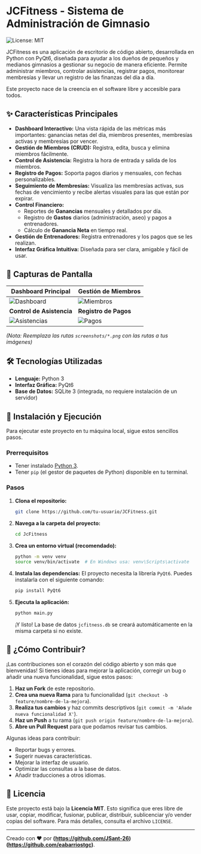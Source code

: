 # JCFitness - Sistema de Administración de Gimnasio

![License: MIT](https://img.shields.io/badge/License-MIT-blue.svg)

JCFitness es una aplicación de escritorio de código abierto, desarrollada en Python con PyQt6, diseñada para ayudar a los dueños de pequeños y medianos gimnasios a gestionar su negocio de manera eficiente. Permite administrar miembros, controlar asistencias, registrar pagos, monitorear membresías y llevar un registro de las finanzas del día a día.

Este proyecto nace de la creencia en el software libre y accesible para todos.

## ✨ Características Principales

*   **Dashboard Interactivo:** Una vista rápida de las métricas más importantes: ganancias netas del día, miembros presentes, membresías activas y membresías por vencer.
*   **Gestión de Miembros (CRUD):** Registra, edita, busca y elimina miembros fácilmente.
*   **Control de Asistencia:** Registra la hora de entrada y salida de los miembros.
*   **Registro de Pagos:** Soporta pagos diarios y mensuales, con fechas personalizables.
*   **Seguimiento de Membresías:** Visualiza las membresías activas, sus fechas de vencimiento y recibe alertas visuales para las que están por expirar.
*   **Control Financiero:**
    *   Reportes de **Ganancias** mensuales y detallados por día.
    *   Registro de **Gastos** diarios (administración, aseo) y pagos a entrenadores.
    *   Cálculo de **Ganancia Neta** en tiempo real.
*   **Gestión de Entrenadores:** Registra entrenadores y los pagos que se les realizan.
*   **Interfaz Gráfica Intuitiva:** Diseñada para ser clara, amigable y fácil de usar.

## 📸 Capturas de Pantalla

| Dashboard Principal                                     | Gestión de Miembros                                 |
| ------------------------------------------------------- | --------------------------------------------------- |
| ![Dashboard](screenshots/dashboard.png)                 | ![Miembros](screenshots/miembros.png)               |
| **Control de Asistencia**                               | **Registro de Pagos**                               |
| ![Asistencias](screenshots/asistencias.png)             | ![Pagos](screenshots/pagos.png)                     |

*(Nota: Reemplaza las rutas `screenshots/*.png` con las rutas a tus imágenes)*

## 🛠️ Tecnologías Utilizadas

*   **Lenguaje:** Python 3
*   **Interfaz Gráfica:** PyQt6
*   **Base de Datos:** SQLite 3 (integrada, no requiere instalación de un servidor)

## 🚀 Instalación y Ejecución

Para ejecutar este proyecto en tu máquina local, sigue estos sencillos pasos.

### Prerrequisitos

*   Tener instalado [Python 3](https://www.python.org/downloads/).
*   Tener `pip` (el gestor de paquetes de Python) disponible en tu terminal.

### Pasos

1.  **Clona el repositorio:**
    ```bash
    git clone https://github.com/tu-usuario/JCFitness.git
    ```

2.  **Navega a la carpeta del proyecto:**
    ```bash
    cd JcFitness
    ```

3.  **Crea un entorno virtual (recomendado):**
    ```bash
    python -m venv venv
    source venv/bin/activate  # En Windows usa: venv\Scripts\activate
    ```

4.  **Instala las dependencias:**
    El proyecto necesita la librería `PyQt6`. Puedes instalarla con el siguiente comando:
    ```bash
    pip install PyQt6
    ```

5.  **Ejecuta la aplicación:**
    ```bash
    python main.py
    ```
    ¡Y listo! La base de datos `jcfitness.db` se creará automáticamente en la misma carpeta si no existe.

## 🤝 ¿Cómo Contribuir?

¡Las contribuciones son el corazón del código abierto y son más que bienvenidas! Si tienes ideas para mejorar la aplicación, corregir un bug o añadir una nueva funcionalidad, sigue estos pasos:

1.  **Haz un Fork** de este repositorio.
2.  **Crea una nueva Rama** para tu funcionalidad (`git checkout -b feature/nombre-de-la-mejora`).
3.  **Realiza tus cambios** y haz commits descriptivos (`git commit -m 'Añade nueva funcionalidad X'`).
4.  **Haz un Push** a tu rama (`git push origin feature/nombre-de-la-mejora`).
5.  **Abre un Pull Request** para que podamos revisar tus cambios.

Algunas ideas para contribuir:
*   Reportar bugs y errores.
*   Sugerir nuevas características.
*   Mejorar la interfaz de usuario.
*   Optimizar las consultas a la base de datos.
*   Añadir traducciones a otros idiomas.

## 📄 Licencia

Este proyecto está bajo la **Licencia MIT**. Esto significa que eres libre de usar, copiar, modificar, fusionar, publicar, distribuir, sublicenciar y/o vender copias del software. Para más detalles, consulta el archivo `LICENSE`.

---

Creado con ❤️ por **(https://github.com/JSant-26)(https://github.com/eabarriostgc)**.
